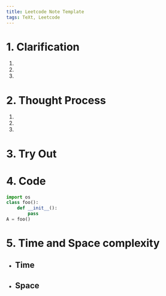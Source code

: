 ```yaml
---
title: Leetcode Note Template
tags: TeXt, Leetcode
---
```


# 1. Clarification
1.
2.
3.
# 2. Thought Process
1.
2.
3.
# 3. Try Out
# 4. Code
``` python
import os
class foo():
    def __init__():
        pass
A = foo()
```
# 5. Time and Space complexity
+ ## Time
+ ## Space
<!--more-->